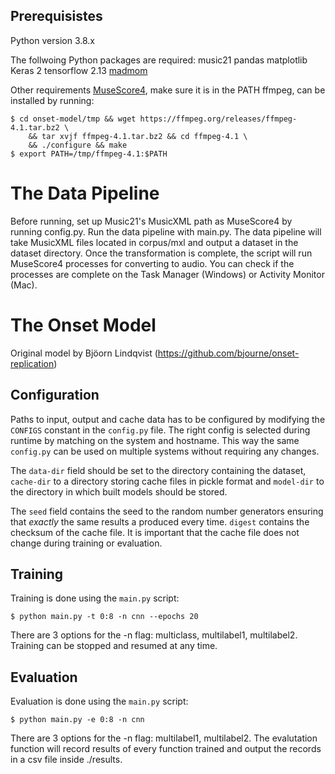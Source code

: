 ## Prerequisistes

Python version 3.8.x

The follwoing Python packages are required:
music21
pandas
matplotlib
Keras 2
tensorflow 2.13
[madmom](https://github.com/CPJKU/madmom)

Other requirements
[MuseScore4](https://musescore.org/en/handbook/4/download-and-installation), make sure it is in the PATH
ffmpeg, can be installed by running:
```
$ cd onset-model/tmp && wget https://ffmpeg.org/releases/ffmpeg-4.1.tar.bz2 \
    && tar xvjf ffmpeg-4.1.tar.bz2 && cd ffmpeg-4.1 \
    && ./configure && make
$ export PATH=/tmp/ffmpeg-4.1:$PATH
```

# The Data Pipeline

Before running, set up Music21's MusicXML path as MuseScore4 by running config.py.
Run the data pipeline with main.py.
The data pipeline will take MusicXML files located in corpus/mxl and output a dataset in the dataset directory.
Once the transformation is complete, the script will run MuseScore4 processes for converting to audio. You can check if the processes are complete on the Task Manager (Windows) or Activity Monitor (Mac).

# The Onset Model

Original model by Bjöorn Lindqvist
(https://github.com/bjourne/onset-replication)

## Configuration

Paths to input, output and cache data has to be configured by
modifying the `CONFIGS` constant in the `config.py` file. The right
config is selected during runtime by matching on the system and
hostname. This way the same `config.py` can be used on multiple
systems without requiring any changes.

The `data-dir` field should be set to the directory containing the
dataset, `cache-dir` to a directory storing cache files in pickle
format and `model-dir` to the directory in which built models should
be stored.

The `seed` field contains the seed to the random number generators
ensuring that *exactly* the same results a produced every
time. `digest` contains the checksum of the cache file. It is
important that the cache file does not change during training or
evaluation.

## Training

Training is done using the `main.py` script:
```
$ python main.py -t 0:8 -n cnn --epochs 20
```
There are 3 options for the -n flag: multiclass, multilabel1, multilabel2.
Training can be stopped and resumed at any time.

## Evaluation

Evaluation is done using the `main.py` script:
```
$ python main.py -e 0:8 -n cnn
```

There are 3 options for the -n flag: multilabel1, multilabel2.
The evalutation function will record results of every function trained and output the records in a csv file inside ./results.
